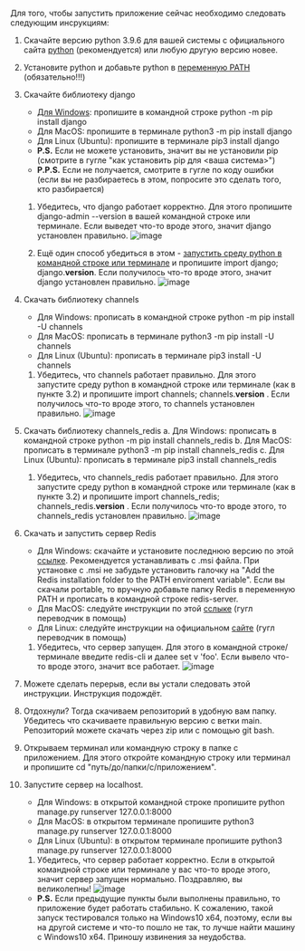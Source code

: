 Для того, чтобы запустить приложение сейчас необходимо следовать следующим инсрукциям:
1. Скачайте версию python 3.9.6 для вашей системы с официального сайта [python](https://www.python.org/downloads/release/python-396/)  (рекомендуется) или любую другую версию новее.
1. Установите python и добавьте python в [переменную PATH](https://www.istocks.club/%D0%BA%D0%B0%D0%BA-%D0%B4%D0%BE%D0%B1%D0%B0%D0%B2%D0%B8%D1%82%D1%8C-python-%D0%B2-%D0%BF%D0%B5%D1%80%D0%B5%D0%BC%D0%B5%D0%BD%D0%BD%D1%83%D1%8E-path-windows/2020-10-14/) (обязательно!!!)
1. Скачайте библиотеку django 
	- [Для Windows](https://docs.djangoproject.com/en/1.8/howto/windows/): пропишите в командной строке python -m pip install django
	- Для MacOS: пропишите в терминале python3 -m pip install django
	- Для Linux (Ubuntu): пропишите в терминале pip3 install django
	- **P.S.** Если не можете установить, значит вы не установили pip (смотрите в гугле "как установить pip для <ваша система>")
	- **P.P.S.** Если не получается, смотрите в гугле по коду ошибки (если вы не разбираетесь в этом, попросите это сделать того, кто разбирается)
	1. Убедитесь, что django работает корректно. Для этого пропишите django-admin --version в вашей командной строке или терминале. Если выведет что-то вроде этого, значит django установлен правильно.
 ![image](https://user-images.githubusercontent.com/60911417/137697576-6079a83a-615a-4bab-b976-1d6ff6f1d063.png)

	1. Ещё один способ убедиться в этом - [запустить среду python в командной строке или терминале](https://www.datacamp.com/community/tutorials/running-a-python-script) и пропишите import django; django.__version__. Если получилось что-то вроде этого, значит django установлен правильно.
![image](https://user-images.githubusercontent.com/60911417/137697681-b3579bee-6907-4015-8ebf-fa5e0d30dcb9.png)

1. Скачать библиотеку channels 
	- Для Windows: прописать в командной строке python -m pip install -U channels
	- Для MacOS: прописать в терминале python3 -m pip install -U channels
	- Для Linux (Ubuntu): прописать в терминале pip3 install -U channels
	1. Убедитесь, что channels работает правильно. Для этого запустите среду python в командной строке или терминале (как в пункте 3.2) и пропишите import channels; channels.__version__ . Если получилось что-то вроде этого, то channels установлен правильно.
  ![image](https://user-images.githubusercontent.com/60911417/137697901-090d82cc-35b5-4610-b7d7-5d2fc2e7f893.png)

1. Скачать библиотеку channels_redis
		a. Для Windows: прописать в командной строке python -m pip install channels_redis
		b. Для MacOS: прописать в терминале python3 -m pip install channels_redis
		c. Для Linux (Ubuntu): прописать в терминале pip3 install channels_redis
	1. Убедитесь, что channels_redis работает правильно. Для этого запустите среду python в командной строке или терминале (как в пункте 3.2) и пропишите import channels_redis; channels_redis.__version__ . Если получилось что-то вроде этого, то channels_redis установлен правильно.
![image](https://user-images.githubusercontent.com/60911417/137698006-e246ee5f-c0b7-41d5-9718-32c586b1c9e2.png)

1. Скачать и запустить сервер Redis
	- Для Windows: скачайте и установите последнюю версию по этой [ссылке](https://github.com/tporadowski/redis/releases). Рекомендуется устанавливать с .msi файла. При установке с .msi не забудьте установить галочку на "Add the Redis installation folder to the PATH enviroment variable". Если вы скачали portable, то вручную добавьте папку Redis в переменную PATH и прописать в командной строке redis-server.
	- Для MacOS: следуйте инструкции по этой [сслыке](https://phoenixnap.com/kb/install-redis-on-mac) (гугл переводчик в помощь)
	- Для Linux: следуйте инструкции на официальном [сайте](https://redis.io/download) (гугл переводчик в помощь)
	1. Убедитесь, что сервер запущен. Для этого в командной строке/терминале введите redis-cli и далее set v 'foo'. Если вывело что-то вроде этого, значит все работает.
  ![image](https://user-images.githubusercontent.com/60911417/137698133-3a9bfd5c-469e-466f-8ff7-a56715dace8e.png)

1. Можете сделать перерыв, если вы устали следовать этой инструкции. Инструкция подождёт.
1. Отдохнули? Тогда скачиваем репозиторий в удобную вам папку. Убедитесь что скачиваете правильную версию с ветки main. Репозиторий можете скачать через zip или с помощью git bash.
1. Открываем терминал или командную строку в папке с приложением. Для этого откройте командную строку или терминал и пропишите cd "путь/до/папки/с/приложением".
1. Запустите сервер на localhost.
	- Для Windows: в открытой командной строке пропишите python manage.py runserver 127.0.0.1:8000
	- Для MacOS: в открытом терминале пропишите python3 manage.py runserver 127.0.0.1:8000
	- Для Linux (Ubuntu): в открытом терминале пропишите python3 manage.py runserver 127.0.0.1:8000 
	1. Убедитесь, что сервер работает корректно. Если в открытой командной строке или терминале у вас что-то вроде этого, значит сервер запущен нормально. Поздравляю, вы великолепны!
![image](https://user-images.githubusercontent.com/60911417/137698319-b5ef2907-d321-4e93-a590-85f6ba3afde7.png)

	- **P.S.** Если предыдущие пункты были выполнены правильно, то приложение будет работать стабильно. К сожалению, такой запуск тестировался только на Windows10 x64, поэтому, если вы на другой системе и что-то пошло не так, то лучше найти машину с Windows10 x64. Приношу извинения за неудобства.
